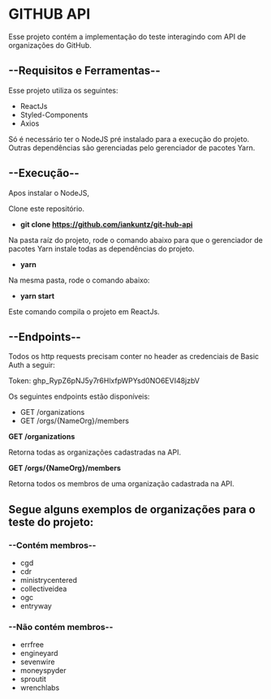 # GITHUB API
Esse projeto contém a implementação do teste interagindo com API de organizações do GitHub.


## --Requisitos e Ferramentas--
Esse projeto utiliza os seguintes:

<ul>
  <li>ReactJs</li>
  <li>Styled-Components</li>
  <li>Axios</li>
</ul>

Só é necessário ter o NodeJS pré instalado para a execução do projeto. Outras dependências são gerenciadas pelo gerenciador de pacotes Yarn.


## --Execução--

Apos instalar o NodeJS,

Clone este repositório.

- **git clone https://github.com/iankuntz/git-hub-api**

Na pasta raíz do projeto, rode o comando abaixo para que o gerenciador de pacotes Yarn instale todas as dependências do projeto.

- **yarn**

Na mesma pasta, rode o comando abaixo:

- **yarn start**

Este comando compila o projeto em ReactJs.



## --Endpoints--

Todos os http requests precisam conter no header as credenciais de Basic Auth a seguir:

Token: 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

Os seguintes endpoints estão disponíveis:
<ul>
  <li>GET /organizations</li>
  <li>GET /orgs/{NameOrg}/members</li>
</ul>


**GET /organizations**

Retorna todas as organizações cadastradas na API.

**GET /orgs/{NameOrg}/members**

Retorna todos os membros de uma organização cadastrada na API.


## Segue alguns exemplos de organizações para o teste do projeto:

### --Contém membros--

<ul>
  <li>cgd</li>
  <li>cdr</li>
  <li>ministrycentered</li>
  <li>collectiveidea</li>
  <li>ogc</li>
  <li>entryway</li>
</ul>

### --Não contém membros--

<ul>
  <li>errfree</li>
  <li>engineyard</li>
  <li>sevenwire</li>
  <li>moneyspyder</li>
  <li>sproutit</li>
  <li>wrenchlabs</li>
</ul>
